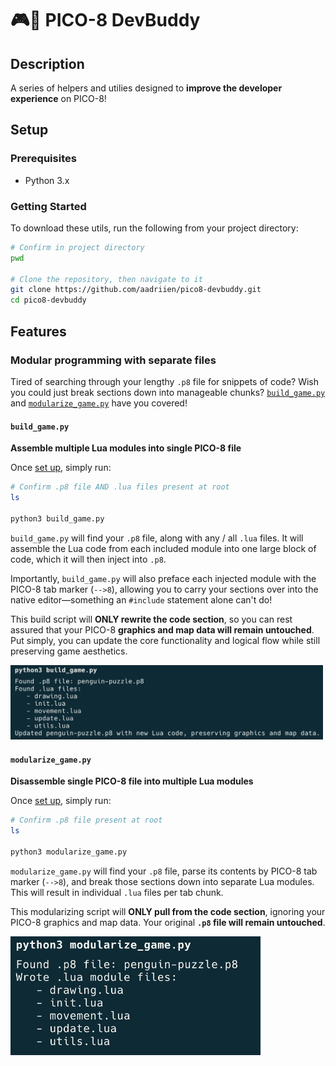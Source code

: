 # 🎮👾 PICO-8 DevBuddy

## Description

A series of helpers and utilies designed to **improve the developer experience** on PICO-8!


## Setup

### Prerequisites

- Python 3.x

### Getting Started
To download these utils, run the following from your project directory:

```sh
# Confirm in project directory
pwd

# Clone the repository, then navigate to it
git clone https://github.com/aadriien/pico8-devbuddy.git
cd pico8-devbuddy
```


## Features

### Modular programming with separate files
Tired of searching through your lengthy `.p8` file for snippets of code? Wish you could just break sections down into manageable chunks? [`build_game.py`](#build_gamepy) and [`modularize_game.py`](#modularize_gamepy) have you covered!


#### `build_game.py` 
**Assemble multiple Lua modules into single PICO-8 file**

Once [set up](#setup), simply run:

```sh
# Confirm .p8 file AND .lua files present at root
ls

python3 build_game.py
```

`build_game.py` will find your `.p8` file, along with any / all `.lua` files. It will assemble the Lua code from each included module into one large block of code, which it will then inject into `.p8`. 

Importantly, `build_game.py` will also preface each injected module with the PICO-8 tab marker (`-->8`), allowing you to carry your sections over into the native editor—something an `#include` statement alone can't do!

This build script will **ONLY rewrite the code section**, so you can rest assured that your PICO-8 **graphics and map data will remain untouched**. Put simply, you can update the core functionality and logical flow while still preserving game aesthetics.  

<img src="build_game.png" alt="build_game helper util" width="500"/>


#### `modularize_game.py`
**Disassemble single PICO-8 file into multiple Lua modules**

Once [set up](#setup), simply run:

```sh
# Confirm .p8 file present at root
ls

python3 modularize_game.py
```

`modularize_game.py` will find your `.p8` file, parse its contents by PICO-8 tab marker (`-->8`), and break those sections down into separate Lua modules. This will result in individual `.lua` files per tab chunk. 

This modularizing script will **ONLY pull from the code section**, ignoring your PICO-8 graphics and map data. Your original **`.p8` file will remain untouched**. 

<img src="modularize_game.png" alt="modularize_game helper util" width="400"/>


